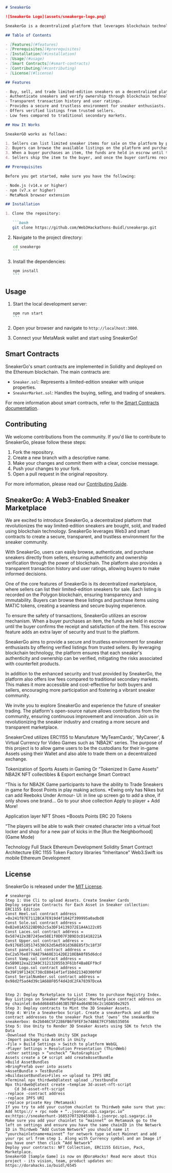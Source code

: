 ```markdown
# SneakerGo

![SneakerGo Logo](assets/sneakergo-logo.png)

SneakerGo is a decentralized platform that leverages blockchain technology to enable users to buy, sell, and trade limited-edition sneakers in a secure and transparent manner. By integrating Web3 and smart contracts, SneakerGo creates a trustless environment for the sneaker community, ensuring authenticity, ownership verification, and seamless transactions.

## Table of Contents

- [Features](#features)
- [Prerequisites](#prerequisites)
- [Installation](#installation)
- [Usage](#usage)
- [Smart Contracts](#smart-contracts)
- [Contributing](#contributing)
- [License](#license)

## Features

- Buy, sell, and trade limited-edition sneakers on a decentralized platform.
- Authenticate sneakers and verify ownership through blockchain technology.
- Transparent transaction history and user ratings.
- Provides a secure and trustless environment for sneaker enthusiasts.
- Offers verified listings from trusted sellers.
- Low fees compared to traditional secondary markets.

## How It Works

SneakerGO works as follows:

1. Sellers can list limited sneaker items for sale on the platform by providing details such as photos, condition, size, and asking price. These listings are recorded on the Polygon blockchain.
2. Buyers can browse the available listings on the platform and purchase items using MATIC tokens.
3. When a buyer purchases an item, the funds are held in escrow until the buyer confirms they have received the item as described.
4. Sellers ship the item to the buyer, and once the buyer confirms receipt and satisfaction, the funds held in escrow are released and distributed to the seller.

## Prerequisites

Before you get started, make sure you have the following:

- Node.js (v14.x or higher)
- npm (v7.x or higher)
- MetaMask browser extension

## Installation

1. Clone the repository:

   ```bash
   git clone https://github.com/Web3Hackathons-Buidl/sneakergo.git
   ```

2. Navigate to the project directory:

   ````bash
   cd sneakergo
   ```

3. Install the dependencies:

   ````bash
   npm install
   ```

## Usage

1. Start the local development server:

   ````bash
   npm run start
   ```

2. Open your browser and navigate to `http://localhost:3000`.

3. Connect your MetaMask wallet and start using SneakerGo!

## Smart Contracts

SneakerGo's smart contracts are implemented in Solidity and deployed on the Ethereum blockchain. The main contracts are:

- `Sneaker.sol`: Represents a limited-edition sneaker with unique properties.
- `SneakerMarket.sol`: Handles the buying, selling, and trading of sneakers.

For more information about smart contracts, refer to the [Smart Contracts documentation](docs/SMART_CONTRACTS.md).

## Contributing

We welcome contributions from the community. If you'd like to contribute to SneakerGo, please follow these steps:

1. Fork the repository.
2. Create a new branch with a descriptive name.
3. Make your changes and commit them with a clear, concise message.
4. Push your changes to your fork.
5. Open a pull request in the original repository.

For more information, please read our [Contributing Guide](CONTRIBUTING.md).


## SneakerGo: A Web3-Enabled Sneaker Marketplace
We are excited to introduce SneakerGo, a decentralized platform that revolutionizes the way limited-edition sneakers are bought, sold, and traded using blockchain technology. SneakerGo leverages Web3 and smart contracts to create a secure, transparent, and trustless environment for the sneaker community.

With SneakerGo, users can easily browse, authenticate, and purchase sneakers directly from sellers, ensuring authenticity and ownership verification through the power of blockchain. The platform also provides a transparent transaction history and user ratings, allowing buyers to make informed decisions.

One of the core features of SneakerGo is its decentralized marketplace, where sellers can list their limited-edition sneakers for sale. Each listing is recorded on the Polygon blockchain, ensuring transparency and immutability. Buyers can browse these listings and purchase items using MATIC tokens, creating a seamless and secure buying experience.

To ensure the safety of transactions, SneakerGo utilizes an escrow mechanism. When a buyer purchases an item, the funds are held in escrow until the buyer confirms the receipt and satisfaction of the item. This escrow feature adds an extra layer of security and trust to the platform.

SneakerGo aims to provide a secure and trustless environment for sneaker enthusiasts by offering verified listings from trusted sellers. By leveraging blockchain technology, the platform ensures that each sneaker's authenticity and ownership can be verified, mitigating the risks associated with counterfeit products.

In addition to the enhanced security and trust provided by SneakerGo, the platform also offers low fees compared to traditional secondary markets. This makes it more accessible and cost-effective for both buyers and sellers, encouraging more participation and fostering a vibrant sneaker community.

We invite you to explore SneakerGo and experience the future of sneaker trading. The platform's open-source nature allows contributions from the community, ensuring continuous improvement and innovation. Join us in revolutionizing the sneaker industry and creating a more secure and transparent marketplace.

SneakerCred utilizes ERC1155 to Manufature 'MyTeamCards', 'MyCareer', & Virtual Currency for Video Games such as 'NBA2K' series. The purpose of this project is to allow game users to be the custodians for their in-game Assets using their Wallet and also able to trade them on a decentralized exchange.

Tokenization of Sports Assets in Gaming Or “Tokenized In Game Assets” NBA2K NFT collectibles & Esport exchange Smart Contract

“This is for NBA2K Game participants to have the ability to Trade Sneakers in game for Boost Points in play making actions. *Ewing only has Nikes but can add Reeboks Under Armour- UI: in line up screen go to add a shoe, if only shows one brand… Go to your shoe collection Apply to player + Add More!

Application layer NFT Shoes +Boosts Points ERC 20 Tokens

“The players will be able to walk their created character into a virtual foot locker and shop for a new pair of kicks in the [Run the Neighborhood] (Game Mode)

Technology Full Stack Ethereum Development Solidity Smart Contract Architecture ERC 1155 Token Factory libraries “Inheritance” Web3.Swift ios mobile Ethereum Development

## License

SneakerGo is released under the [MIT License](LICENSE).
```
# sneakergo
Step 1: Use Cli to upload Assets. Create Sneaker Cards
Deploy separate Contracts for Each Asset in Sneaker collection: ERC1155 Edition
Const Heel.sol contract address =0x241f87E7112BCA7E919d4f1842f399995a0adbd8
Const Sole.sol contract address = 0xB2e01A55228D9b2c5a3DF14139372E1A4A122c05
Const Laces.sol contract address = 0x587412e3B7245ee58E1f0D07F3B9D3cD1418221A
Const Upper.sol contract address = 0x917685185174530C62d5Ad591d36BE85f3c18f3F
Const panels.sol contract address = 0xC2a576e8778AE79A60E3142DE210EBA8f85d6dcd
Const Vamp.sol contract address = 0x5B9012ea223A9C312132055b3F61bf4Ba8EFf9cF
Const Logo.sol contract address = 0x39F19F1343C738cE80414f1ef1b0d2134D300f6F
Const SerialNumber.sol contract address = 0x98d2f5ad4d39c1A688F05f4d42dC2FA78397DceA


Step 2: Deploy Marketplace to List Items to purchase Registry Index. Buy Listings on Sneaker Marketplace: Marketplace contract address on my chainlet:0x6dd68485d463B57BF4ad649D36c2c16DA50e2925
Step 3: Deploy contracts to Mint the 3D Sneaker Assets. 
Step 4: Write a Sneakerbox Script. Create a sneakerPack and add the contract addresses to the sneaker Pack that ‘owns’ the sneakerBox sneakerbox: 0x2b046C5F2286FB6f9FEF3e7486E7FCF50b535056
Step 5: Use Unity to Render 3D Sneaker Assets using SDK to fetch the Data
-Download the Thirdweb Unity SDK package 
-Import package via Assets in Unity 
-File > Build Settings > Switch to platform WebGL
-Player Settings > Resolution Presentation (ThirdWeb)
-other settings > “uncheck” “AutoGraphics”
Assets create a C# script add createAssetBundle
>Build AssetBundles
>BringPrefab over into assets
>AssetBundle > TestBundle
>BuildassetBundles>Files => upload to IPFS URI
>Terminal npx thirdweb@latest upload ./testbundle
Npx thirdweb@latest create –templae 3d-asset-nft-script
	Cd 3d-asset-nft-script
-replace -contract address 
-replace IPFS URI
-replace private Key (Metamask)
If you try to add your custom chainlet to Thirdweb make sure that you:
Add https:// + rpc node + “..jsonrpc.sp1.sagarpc.io”
ex:https://sneakerhunt-1685370732045988-1.jsonrpc.sp1.sagarpc.io
Make sure you add your chainlet to “mainnet” on Metamask go to the left on settings and ensure you have the same chainID in the Network ID in Thirdweb “Add Custom Network” you should name it “yourchainletname+mainnet” for network type select Mainnet and add your rpc url from step 1. Along with Currency symbol and an Image if you have one* then click “Add Network”
Deploy your contracts: NFT Collection, ERC1155 Edition, Pack, Marketplace.
SneakerGO [Sample Game] is now on @DoraHacks! Read more about this project - its vision, team, product updates on: https://dorahacks.io/buidl/6545
